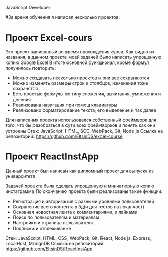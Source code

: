 JavaScript Developer

#За время обучения я написал несколько проектов:

# Проект Excel-cours
Это проект написанный во время прохождения курса.
Как видно из названия, в данном проекте моей задачей было написать упрощенную копию Google Excel
В итоге основной функционал, кроме формул получилось повторить:
- Можно создавать несколько проектов и они все сохраняются
- Можно изменять размеры строк и столбцов, изменения тоже сохранятся
- Есть простые формулы по типу сложения, вычитания, умножения и деления
- Реализована навигация при помощ клавиатуры
- Реализовано форматирование текста, его выделение и так далее

Для написания проекта использовался собственный фреймворк для того, что бы разобраться в сути всех фреймворков и понять как они устроены
Стек: JavaScript, HTML, SCC, WebPack, Git, Node js
Ссылка на репозиторий: https://github.com/EltsinDS/excel-course

# Проект ReactInstApp
Данный проект был написан как дипломный проект для выпуска из университета

Задачей проекта была сделать упрощенную и миниатюрную копию инстаграмма
По окончанию проекта были реализованы такие функции:
- Регистрация и авторизация с разными уровнями пользователей
- Сохранение всего контента в бд(и для тестов на локалхост)
- Основная новостная лента с комментариями, и лайками
- Поиск по пользователям и материалам
- Настройки и страница пользователя
- Подписки и отслеживание

Стек: JavaScript, HTML, CSS, WebPack, Git, React, Node js, Express, LocalHost, MongoDB
Ссылка на репозиторий: https://github.com/EltsinDS/ReactInstApp
